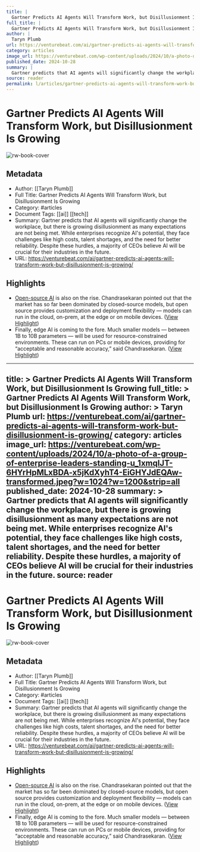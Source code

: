 ```yaml
---
title: |
  Gartner Predicts AI Agents Will Transform Work, but Disillusionment Is Growing
full_title: |
  Gartner Predicts AI Agents Will Transform Work, but Disillusionment Is Growing
author: |
  Taryn Plumb
url: https://venturebeat.com/ai/gartner-predicts-ai-agents-will-transform-work-but-disillusionment-is-growing/
category: articles
image_url: https://venturebeat.com/wp-content/uploads/2024/10/a-photo-of-a-group-of-enterprise-leaders-standing-u_1xmqIJT-6HYrHpMLxBDA-x5jKdXyhT4-EiGHYJdEQAw-transformed.jpeg?w=1024?w=1200&strip=all
published_date: 2024-10-28
summary: |
  Gartner predicts that AI agents will significantly change the workplace, but there is growing disillusionment as many expectations are not being met. While enterprises recognize AI's potential, they face challenges like high costs, talent shortages, and the need for better reliability. Despite these hurdles, a majority of CEOs believe AI will be crucial for their industries in the future.
source: reader
permalink: l/articles/gartner-predicts-ai-agents-will-transform-work-but-disillusionment-is-growing
---
```

# Gartner Predicts AI Agents Will Transform Work, but Disillusionment Is Growing

![rw-book-cover](https://venturebeat.com/wp-content/uploads/2024/10/a-photo-of-a-group-of-enterprise-leaders-standing-u_1xmqIJT-6HYrHpMLxBDA-x5jKdXyhT4-EiGHYJdEQAw-transformed.jpeg?w=1024?w=1200&strip=all)

## Metadata
- Author: [[Taryn Plumb]]
- Full Title: Gartner Predicts AI Agents Will Transform Work, but Disillusionment Is Growing
- Category: #articles
- Document Tags: [[ai]] [[tech]] 
- Summary: Gartner predicts that AI agents will significantly change the workplace, but there is growing disillusionment as many expectations are not being met. While enterprises recognize AI's potential, they face challenges like high costs, talent shortages, and the need for better reliability. Despite these hurdles, a majority of CEOs believe AI will be crucial for their industries in the future.
- URL: https://venturebeat.com/ai/gartner-predicts-ai-agents-will-transform-work-but-disillusionment-is-growing/

## Highlights
- [Open-source AI](https://venturebeat.com/ai/enterprise-ai-adoption-surges-as-organizations-shift-from-experimentation-to-implementation/) is also on the rise. Chandrasekaran pointed out that the market has so far been dominated by closed-source models, but open source provides customization and deployment flexibility — models can run in the cloud, on-prem, at the edge or on mobile devices. ([View Highlight](https://read.readwise.io/read/01jgnqv2y4wkvvd21sq4dc67np))
- Finally, edge AI is coming to the fore. Much smaller models — between 1B to 10B parameters — will be used for resource-constrained environments. These can run on PCs or mobile devices, providing for “acceptable and reasonable accuracy,” said Chandrasekaran. ([View Highlight](https://read.readwise.io/read/01jgnqv4ay00efdv9f2fxcg8t0))


---
title: >
  Gartner Predicts AI Agents Will Transform Work, but Disillusionment Is Growing
full_title: >
  Gartner Predicts AI Agents Will Transform Work, but Disillusionment Is Growing
author: >
  Taryn Plumb
url: https://venturebeat.com/ai/gartner-predicts-ai-agents-will-transform-work-but-disillusionment-is-growing/
category: articles
image_url: https://venturebeat.com/wp-content/uploads/2024/10/a-photo-of-a-group-of-enterprise-leaders-standing-u_1xmqIJT-6HYrHpMLxBDA-x5jKdXyhT4-EiGHYJdEQAw-transformed.jpeg?w=1024?w=1200&strip=all
published_date: 2024-10-28
summary: >
  Gartner predicts that AI agents will significantly change the workplace, but there is growing disillusionment as many expectations are not being met. While enterprises recognize AI's potential, they face challenges like high costs, talent shortages, and the need for better reliability. Despite these hurdles, a majority of CEOs believe AI will be crucial for their industries in the future.
source: reader
---
# Gartner Predicts AI Agents Will Transform Work, but Disillusionment Is Growing

![rw-book-cover](https://venturebeat.com/wp-content/uploads/2024/10/a-photo-of-a-group-of-enterprise-leaders-standing-u_1xmqIJT-6HYrHpMLxBDA-x5jKdXyhT4-EiGHYJdEQAw-transformed.jpeg?w=1024?w=1200&strip=all)

## Metadata
- Author: [[Taryn Plumb]]
- Full Title: Gartner Predicts AI Agents Will Transform Work, but Disillusionment Is Growing
- Category: #articles
- Document Tags: [[ai]] [[tech]] 
- Summary: Gartner predicts that AI agents will significantly change the workplace, but there is growing disillusionment as many expectations are not being met. While enterprises recognize AI's potential, they face challenges like high costs, talent shortages, and the need for better reliability. Despite these hurdles, a majority of CEOs believe AI will be crucial for their industries in the future.
- URL: https://venturebeat.com/ai/gartner-predicts-ai-agents-will-transform-work-but-disillusionment-is-growing/

## Highlights
- [Open-source AI](https://venturebeat.com/ai/enterprise-ai-adoption-surges-as-organizations-shift-from-experimentation-to-implementation/) is also on the rise. Chandrasekaran pointed out that the market has so far been dominated by closed-source models, but open source provides customization and deployment flexibility — models can run in the cloud, on-prem, at the edge or on mobile devices. ([View Highlight](https://read.readwise.io/read/01jgnqv2y4wkvvd21sq4dc67np))
- Finally, edge AI is coming to the fore. Much smaller models — between 1B to 10B parameters — will be used for resource-constrained environments. These can run on PCs or mobile devices, providing for “acceptable and reasonable accuracy,” said Chandrasekaran. ([View Highlight](https://read.readwise.io/read/01jgnqv4ay00efdv9f2fxcg8t0))


